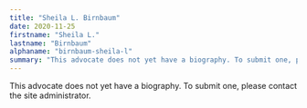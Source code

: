 ```yaml
---
title: "Sheila L. Birnbaum"
date: 2020-11-25
firstname: "Sheila L."
lastname: "Birnbaum"
alphaname: "birnbaum-sheila-l"
summary: "This advocate does not yet have a biography. To submit one, please contact the site administrator."
---
```

This advocate does not yet have a biography. To submit one, please contact the site administrator.

